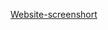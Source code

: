[Website-screenshort](public/Explore-the-Egolap-com-Store-Your-Gateway-to-Diverse-and-Quality-Products-03-27-2025_01_50_PM.png)
